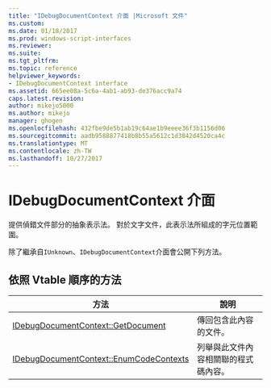```yaml
---
title: "IDebugDocumentContext 介面 |Microsoft 文件"
ms.custom: 
ms.date: 01/18/2017
ms.prod: windows-script-interfaces
ms.reviewer: 
ms.suite: 
ms.tgt_pltfrm: 
ms.topic: reference
helpviewer_keywords:
- IDebugDocumentContext interface
ms.assetid: 665ee08a-5c6a-4ab1-ab93-de376acc9a74
caps.latest.revision: 
author: mikejo5000
ms.author: mikejo
manager: ghogen
ms.openlocfilehash: 432fbe9de5b1ab19c64ae1b9eeee36f3b1156d06
ms.sourcegitcommit: aadb9588877418b8b55a5612c1d3842d4520ca4c
ms.translationtype: MT
ms.contentlocale: zh-TW
ms.lasthandoff: 10/27/2017
---
```

# <a name="idebugdocumentcontext-interface"></a>IDebugDocumentContext 介面
提供偵錯文件部分的抽象表示法。 對於文字文件，此表示法所組成的字元位置範圍。  
  
 除了繼承自`IUnknown`、`IDebugDocumentContext`介面會公開下列方法。  
  
## <a name="methods-in-vtable-order"></a>依照 Vtable 順序的方法  
  
|方法|說明|  
|------------|-----------------|  
|[IDebugDocumentContext::GetDocument](../../winscript/reference/idebugdocumentcontext-getdocument.md)|傳回包含此內容的文件。|  
|[IDebugDocumentContext::EnumCodeContexts](../../winscript/reference/idebugdocumentcontext-enumcodecontexts.md)|列舉與此文件內容相關聯的程式碼內容。|